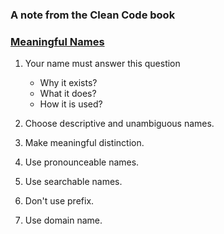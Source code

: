 ### A note from the Clean Code book

### [Meaningful Names](https://github.com/bluething/cleancode/tree/main/02%20Meaningful%20Names)


1. Your name must answer this question
   * Why it exists?  
    * What it does?  
    * How it is used?  
    
2. Choose descriptive and unambiguous names.
3. Make meaningful distinction.
4. Use pronounceable names.
5. Use searchable names.
6. Don't use prefix.
7. Use domain name.